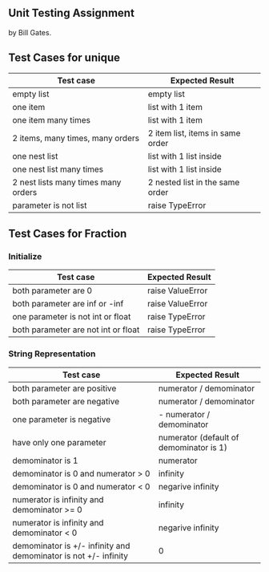 ## Unit Testing Assignment

by Bill Gates.


## Test Cases for unique

| Test case              |  Expected Result    |
|------------------------|---------------------|
| empty list             |  empty list         |
| one item               |  list with 1 item   |
| one item many times    |  list with 1 item   |
| 2 items, many times, many orders | 2 item list, items in same order  |
| one nest list  |  list with 1 list inside    |
| one nest list many times  |  list with 1 list inside       |
| 2 nest lists many times many orders  |  2 nested list in the same order     |
| parameter is not list  |  raise TypeError    |


## Test Cases for Fraction

### Initialize

| Test case              |  Expected Result    |
|------------------------|---------------------|
| both parameter are 0   |  raise ValueError   |
| both parameter are inf or -inf |  raise ValueError   |
| one parameter is not int or float |  raise TypeError  |
| both parameter are not int or float |  raise TypeError    |

### String Representation

| Test case              |  Expected Result    |
|------------------------|---------------------|
| both parameter are positive   |  numerator / demominator     |
| both parameter are negative   |  numerator / demominator     |
| one parameter is negative     | - numerator / demominator    |
| have only one parameter       |  numerator (default of demominator is 1) |
| demominator is 1       |  numerator          |
| demominator is 0 and numerator > 0   |  infinity   |
| demominator is 0 and numerator < 0   | negarive infinity   |
| numerator is infinity and demominator >= 0  |  infinity  |
| numerator is infinity and demominator < 0  | negarive infinity  |
| demominator is +/- infinity and demominator is not +/- infinity  |  0  |